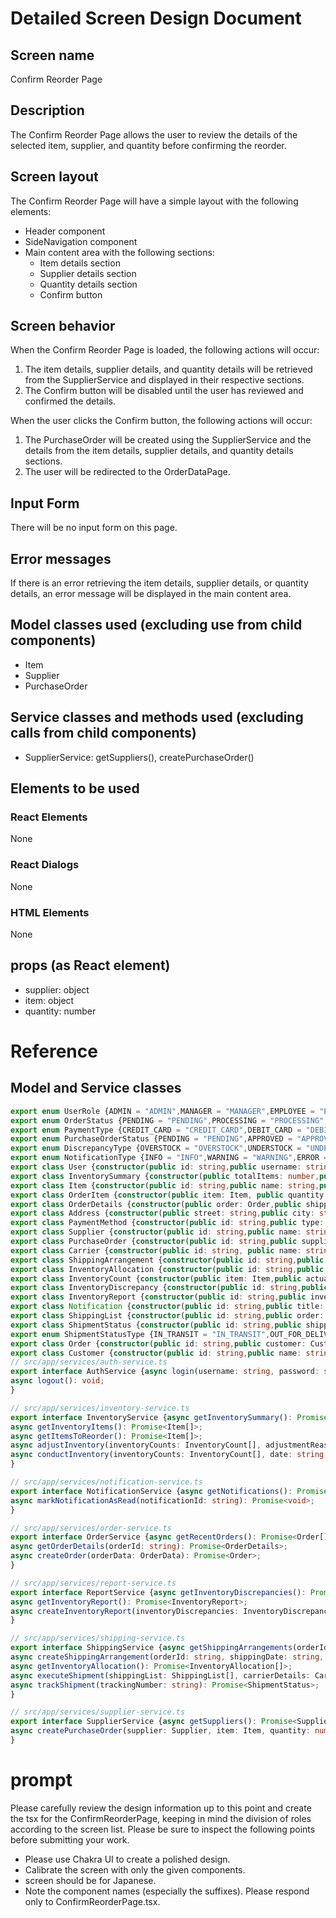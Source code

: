 # Detailed Screen Design Document

## Screen name
Confirm Reorder Page

## Description
The Confirm Reorder Page allows the user to review the details of the selected item, supplier, and quantity before confirming the reorder.

## Screen layout
The Confirm Reorder Page will have a simple layout with the following elements:
- Header component
- SideNavigation component
- Main content area with the following sections:
  - Item details section
  - Supplier details section
  - Quantity details section
  - Confirm button

## Screen behavior
When the Confirm Reorder Page is loaded, the following actions will occur:
1. The item details, supplier details, and quantity details will be retrieved from the SupplierService and displayed in their respective sections.
2. The Confirm button will be disabled until the user has reviewed and confirmed the details.

When the user clicks the Confirm button, the following actions will occur:
1. The PurchaseOrder will be created using the SupplierService and the details from the item details, supplier details, and quantity details sections.
2. The user will be redirected to the OrderDataPage.

## Input Form
There will be no input form on this page.

## Error messages
If there is an error retrieving the item details, supplier details, or quantity details, an error message will be displayed in the main content area.

## Model classes used (excluding use from child components)
- Item
- Supplier
- PurchaseOrder

## Service classes and methods used (excluding calls from child components)
- SupplierService: getSuppliers(), createPurchaseOrder()
## Elements to be used
### React Elements
None
### React Dialogs
None
### HTML Elements
None
## props (as React element)
- supplier: object
- item: object
- quantity: number

# Reference
## Model and Service classes
```typescript
export enum UserRole {ADMIN = "ADMIN",MANAGER = "MANAGER",EMPLOYEE = "EMPLOYEE",}
export enum OrderStatus {PENDING = "PENDING",PROCESSING = "PROCESSING",SHIPPED = "SHIPPED",DELIVERED = "DELIVERED",CANCELED = "CANCELED",}
export enum PaymentType {CREDIT_CARD = "CREDIT_CARD",DEBIT_CARD = "DEBIT_CARD",PAYPAL = "PAYPAL",}
export enum PurchaseOrderStatus {PENDING = "PENDING",APPROVED = "APPROVED",SHIPPED = "SHIPPED",RECEIVED = "RECEIVED",CANCELED = "CANCELED",}
export enum DiscrepancyType {OVERSTOCK = "OVERSTOCK",UNDERSTOCK = "UNDERSTOCK",DAMAGED = "DAMAGED",}
export enum NotificationType {INFO = "INFO",WARNING = "WARNING",ERROR = "ERROR",}
export class User {constructor(public id: string,public username: string,public password: string,public role: UserRole) {}}
export class InventorySummary {constructor(public totalItems: number,public totalValue: number,public lowStockItems: number) {}}
export class Item {constructor(public id: string,public name: string,public description: string,public quantity: number,public reorderPoint: number,public unitPrice: number) {}}
export class OrderItem {constructor(public item: Item, public quantity: number) {}}
export class OrderDetails {constructor(public order: Order,public shippingAddress: Address,public billingAddress: Address,public paymentMethod: PaymentMethod) {}}
export class Address {constructor(public street: string,public city: string,public state: string,public zipCode: string,public country: string) {}}
export class PaymentMethod {constructor(public id: string,public type: PaymentType,public cardNumber: string,public expirationDate: string,public cvv: string) {}}
export class Supplier {constructor(public id: string,public name: string,public email: string,public phone: string,public address: Address) {}}
export class PurchaseOrder {constructor(public id: string,public supplier: Supplier,public item: Item,public quantity: number,public status: PurchaseOrderStatus,public createdAt: string) {}}
export class Carrier {constructor(public id: string, public name: string, public trackingUrl: string) {}}
export class ShippingArrangement {constructor(public id: string,public order: Order,public shippingDate: string,public carrier: Carrier) {}}
export class InventoryAllocation {constructor(public id: string,public item: Item,public allocatedQuantity: number,public availableQuantity: number) {}}
export class InventoryCount {constructor(public item: Item,public actualQuantity: number,public systemQuantity: number) {}}
export class InventoryDiscrepancy {constructor(public id: string,public inventoryCount: InventoryCount,public discrepancyType: DiscrepancyType) {}}
export class InventoryReport {constructor(public id: string,public inventoryDiscrepancies: InventoryDiscrepancy[],public date: string,public time: string) {}}
export class Notification {constructor(public id: string,public title: string,public message: string,public type: NotificationType,public read: boolean,public createdAt: string) {}}
export class ShippingList {constructor(public id: string,public order: Order,public carrier: Carrier,public trackingNumber: string) {}}
export class ShipmentStatus {constructor(public id: string,public shippingList: ShippingList,public status: ShipmentStatusType,public updatedAt: string) {}}
export enum ShipmentStatusType {IN_TRANSIT = "IN_TRANSIT",OUT_FOR_DELIVERY = "OUT_FOR_DELIVERY",DELIVERED = "DELIVERED",FAILED_ATTEMPT = "FAILED_ATTEMPT",EXCEPTION = "EXCEPTION",}
export class Order {constructor(public id: string,public customer: Customer,public items: OrderItem[],public status: OrderStatus,public createdAt: string) {}}
export class Customer {constructor(public id: string,public name: string,public email: string,public phone: string) {}}
// src/app/services/auth-service.ts
export interface AuthService {async login(username: string, password: string): Promise<{success:boolean,token:string}>;
async logout(): void;
}

// src/app/services/inventory-service.ts
export interface InventoryService {async getInventorySummary(): Promise<InventorySummary>;
async getInventoryItems(): Promise<Item[]>;
async getItemsToReorder(): Promise<Item[]>;
async adjustInventory(inventoryCounts: InventoryCount[], adjustmentReason: string): Promise<void>;
async conductInventory(inventoryCounts: InventoryCount[], date: string, time: string): Promise<void>;
}

// src/app/services/notification-service.ts
export interface NotificationService {async getNotifications(): Promise<Notification[]>;
async markNotificationAsRead(notificationId: string): Promise<void>;
}

// src/app/services/order-service.ts
export interface OrderService {async getRecentOrders(): Promise<Order[]>;
async getOrderDetails(orderId: string): Promise<OrderDetails>;
async createOrder(orderData: OrderData): Promise<Order>;
}

// src/app/services/report-service.ts
export interface ReportService {async getInventoryDiscrepancies(): Promise<InventoryDiscrepancy[]>;
async getInventoryReport(): Promise<InventoryReport>;
async createInventoryReport(inventoryDiscrepancies: InventoryDiscrepancy[]): Promise<InventoryReport>;
}

// src/app/services/shipping-service.ts
export interface ShippingService {async getShippingArrangements(orderId: string): Promise<ShippingArrangement[]>;
async createShippingArrangement(orderId: string, shippingDate: string, carrier: Carrier): Promise<ShippingArrangement>;
async getInventoryAllocation(): Promise<InventoryAllocation[]>;
async executeShipment(shippingList: ShippingList[], carrierDetails: CarrierDetails): Promise<void>;
async trackShipment(trackingNumber: string): Promise<ShipmentStatus>;
}

// src/app/services/supplier-service.ts
export interface SupplierService {async getSuppliers(): Promise<Supplier[]>;
async createPurchaseOrder(supplier: Supplier, item: Item, quantity: number): Promise<PurchaseOrder>;
}

```

# prompt
Please carefully review the design information up to this point and create the tsx for the ConfirmReorderPage, keeping in mind the division of roles according to the screen list.
Please be sure to inspect the following points before submitting your work.
- Please use Chakra UI to create a polished design.
- Calibrate the screen with only the given components.
- screen should be for Japanese.
- Note the component names (especially the suffixes).
Please respond only to ConfirmReorderPage.tsx.
